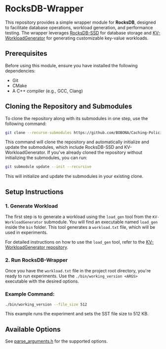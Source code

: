 # RocksDB-Wrapper

This repository provides a simple wrapper module for **RocksDB**, designed to facilitate database operations, workload generation, and performance testing. The wrapper leverages [RocksDB-SSD](https://github.com/SSD-Brandeis/RocksDB-SSD) for database storage and [KV-WorkloadGenerator](https://github.com/SSD-Brandeis/KV-WorkloadGenerator) for generating customizable key-value workloads.

## Prerequisites

Before using this module, ensure you have installed the following dependencies:

- Git
- CMake
- A C++ compiler (e.g., GCC, Clang)

## Cloning the Repository and Submodules

To clone the repository along with its submodules in one step, use the following command:

```bash
git clone --recurse-submodules https://github.com/BOBONA/Caching-Policies
```

This command will clone the repository and automatically initialize and update the submodules, which include RocksDB-SSD and KV-WorkloadGenerator. If you've already cloned the repository without initializing the submodules, you can run:

```bash
git submodule update --init --recursive
```

This will initialize and update the submodules in your existing clone.

## Setup Instructions

### 1. **Generate Workload**

The first step is to generate a workload using the `load_gen` tool from the `KV-WorkloadGenerator` submodule. You will find an executable named `load_gen` inside the `bin` folder. This tool generates a `workload.txt` file, which will be used in experiments.

For detailed instructions on how to use the `load_gen` tool, refer to the [KV-WorkloadGenerator repository](https://github.com/SSD-Brandeis/KV-WorkloadGenerator).

### 2. **Run RocksDB-Wrapper**

Once you have the `workload.txt` file in the project root directory, you're ready to run experiments. Use the `./bin/working_version <ARGS>` executable with the desired options.

### Example Command:

```bash
./bin/working_version --file_size 512
```

This example runs the experiment and sets the SST file size to 512 KB.

## Available Options

See [parse_arguments.h](include/parse_arguments.h) for the supported options.


